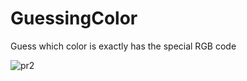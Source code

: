 # GuessingColor
Guess which color is exactly has the special RGB code 


![pr2](https://user-images.githubusercontent.com/59691754/235188901-d1dbac54-9011-4878-8133-866ceb573a89.gif)

